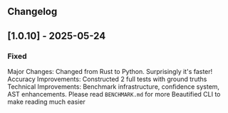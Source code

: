## Changelog

## [1.0.10] - 2025-05-24
### Fixed

Major Changes: Changed from Rust to Python. Surprisingly it's faster!
Accuracy Improvements: Constructed 2 full tests with ground truths
Technical Improvements: Benchmark infrastructure, confidence system, AST enhancements. Please read `BENCHMARK.md` for more
Beautified CLI to make reading much easier
